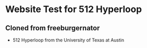 # Website Test for 512 Hyperloop

## Cloned from freeburgernator

- 512 Hyperloop from the University of Texas at Austin 